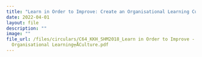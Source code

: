 ```yaml
---
title: "Learn in Order to Improve: Create an Organisational Learning Culture"
date: 2022-04-01
layout: file
description: ""
image: ""
file_url: /files/circulars/C64_KKH_SHM2018_Learn in Order to Improve - Create an
  Organisational Learning╤ÅCulture.pdf
---
```


